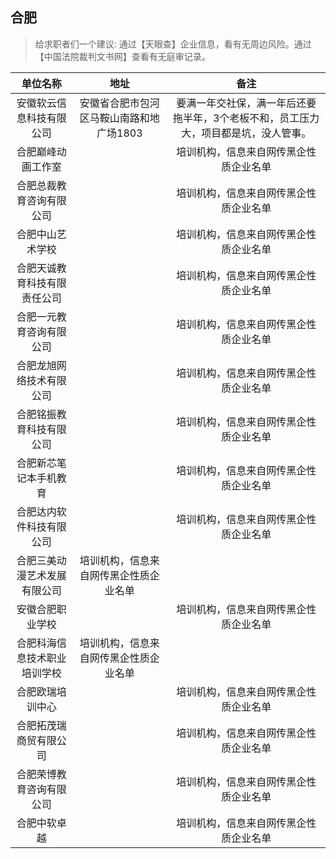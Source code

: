 ## 合肥

> 给求职者们一个建议: 通过【天眼查】企业信息，看有无周边风险。通过【中国法院裁判文书网】查看有无庭审记录。

| 单位名称 | 地址	| 备注 |
| :--: | :--: | :--: |
| 安徽软云信息科技有限公司	   |   安徽省合肥市包河区马鞍山南路和地广场1803	 | 要满一年交社保，满一年后还要拖半年，3个老板不和，员工压力大，项目都是坑，没人管事。|
| 合肥巅峰动画工作室         |                                              | 培训机构，信息来自网传黑企性质企业名单 |
| 合肥总裁教育咨询有限公司	   |                                              | 培训机构，信息来自网传黑企性质企业名单 |
| 合肥中山艺术学校              |                                              | 培训机构，信息来自网传黑企性质企业名单 |
| 合肥天诚教育科技有限责任公司	|                                              | 培训机构，信息来自网传黑企性质企业名单 |
| 合肥一元教育咨询有限公司	   |                                              | 培训机构，信息来自网传黑企性质企业名单 |
| 合肥龙旭网络技术有限公司      |                                              | 培训机构，信息来自网传黑企性质企业名单 |
| 合肥铭振教育科技有限公司      |                                              | 培训机构，信息来自网传黑企性质企业名单 |
| 合肥新芯笔记本手机教育        |                                              | 培训机构，信息来自网传黑企性质企业名单 |
| 合肥达内软件科技有限公司      |                                              | 培训机构，信息来自网传黑企性质企业名单 |
| 合肥三美动漫艺术发展有限公司                                                 | 培训机构，信息来自网传黑企性质企业名单 |
| 安徽合肥职业学校              |                                              | 培训机构，信息来自网传黑企性质企业名单 |
| 合肥科海信息技术职业培训学校                                                 | 培训机构，信息来自网传黑企性质企业名单 |
| 合肥欧瑞培训中心              |                                              | 培训机构，信息来自网传黑企性质企业名单 |
| 合肥拓茂瑞商贸有限公司        |                                              | 培训机构，信息来自网传黑企性质企业名单 |
| 合肥荣博教育咨询有限公司      |                                              | 培训机构，信息来自网传黑企性质企业名单 |
| 合肥中软卓越                  |                                              | 培训机构，信息来自网传黑企性质企业名单 |

